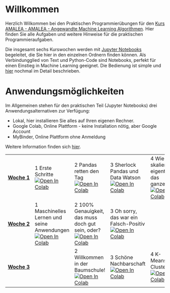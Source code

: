 # Willkommen
Herzlich Wilkommen bei den Praktischen Programmierübungen für den [Kurs AMALEA - AMALEA - Angewandte Machine Learning Algorithmen](https://learn.ki-campus.org/courses/amalea-kit2021). Hier finden Sie alle Aufgaben und weitere Hinweise für die praktischen Programmieraufgaben. 

Die insgesamt sechs Kurswochen werden mit [Jupyter Notebooks](https://jupyter.org/) begeleitet, die Sie hier in den einzelnen Ordnern finden können.
Als Verbindungglied von Text und Python-Code sind Notebooks, perfekt für einen Einstieg in Machine Learning geeignet. Die Bedienung ist simple und [hier](Woche%201/1%20Erste%20Schritte.md#ausf%C3%BChren-von-code) nochmal im Detail beschrieben.

# Anwendungsmöglichkeiten

Im Allgemeinen stehen für den praktischen Teil (Jupyter Notebooks) drei Anwendungsalternativen zur Verfügung:

* Lokal, hier installieren Sie alles auf Ihren eigenen Rechner.
* Google Colab, Online Plattform - keine Installation nötig, aber Google Account
* MyBinder, Online Plattform ohne Anmeldung

Weitere Information finden sich [hier](Woche%201/1%20Erste%20Schritte.md).
<table><tbody><tr><td><a href='Woche%201'><strong>Woche&nbsp;1</strong></a></td><td>1 Erste Schritte</br><a href='https://colab.research.google.com/github/KI-Campus/AMALEA/blob/master/Woche%201/1%20Erste%20Schritte.md'><img src='https://colab.research.google.com/assets/colab-badge.svg' alt='Open In Colab'></a></td><td>2 Pandas retten den Tag</br><a href='https://colab.research.google.com/github/KI-Campus/AMALEA/blob/master/Woche%201/2%20Pandas%20retten%20den%20Tag.ipynb'><img src='https://colab.research.google.com/assets/colab-badge.svg' alt='Open In Colab'></a></td><td>3 Sherlock Pandas und Data Watson</br><a href='https://colab.research.google.com/github/KI-Campus/AMALEA/blob/master/Woche%201/3%20Sherlock%20Pandas%20und%20Data%20Watson.ipynb'><img src='https://colab.research.google.com/assets/colab-badge.svg' alt='Open In Colab'></a></td><td>4 Wie skaliert eigentlich das ganze?</br><a href='https://colab.research.google.com/github/KI-Campus/AMALEA/blob/master/Woche%201/4%20Wie%20skaliert%20eigentlich%20das%20ganze%3F.ipynb'><img src='https://colab.research.google.com/assets/colab-badge.svg' alt='Open In Colab'></a></td></tr><tr><td><a href='Woche%202'><strong>Woche&nbsp;2</strong></a></td><td>1 Maschinelles Lernen und seine Anwendungen</br><a href='https://colab.research.google.com/github/KI-Campus/AMALEA/blob/master/Woche%202/1%20Maschinelles%20Lernen%20und%20seine%20Anwendungen.ipynb'><img src='https://colab.research.google.com/assets/colab-badge.svg' alt='Open In Colab'></a></td><td>2 100% Genauigkeit, das muss doch gut sein, oder?</br><a href='https://colab.research.google.com/github/KI-Campus/AMALEA/blob/master/Woche%202/2%20100%25%20Genauigkeit%2C%20das%20muss%20doch%20gut%20sein%2C%20oder%3F.ipynb'><img src='https://colab.research.google.com/assets/colab-badge.svg' alt='Open In Colab'></a></td><td>3 Oh sorry, das war ein Falsch-Positiv</br><a href='https://colab.research.google.com/github/KI-Campus/AMALEA/blob/master/Woche%202/3%20Oh%20sorry%2C%20das%20war%20ein%20Falsch-Positiv.ipynb'><img src='https://colab.research.google.com/assets/colab-badge.svg' alt='Open In Colab'></a></td></tr><tr><td><a href='Woche%203'><strong>Woche&nbsp;3</strong></a></td><td></td><td>2 Willkommen in der Baumschule!</br><a href='https://colab.research.google.com/github/KI-Campus/AMALEA/blob/master/Woche%203/2%20Willkommen%20in%20der%20Baumschule%21.ipynb'><img src='https://colab.research.google.com/assets/colab-badge.svg' alt='Open In Colab'></a></td><td>3 Schöne Nachbarschaft</br><a href='https://colab.research.google.com/github/KI-Campus/AMALEA/blob/master/Woche%203/3%20Sch%C3%B6ne%20Nachbarschaft.ipynb'><img src='https://colab.research.google.com/assets/colab-badge.svg' alt='Open In Colab'></a></td><td>4 K-Means-Clustering</br><a href='https://colab.research.google.com/github/KI-Campus/AMALEA/blob/master/Woche%203/4%20K-Means-Clustering.ipynb'><img src='https://colab.research.google.com/assets/colab-badge.svg' alt='Open In Colab'></a></td></tr></tbody></table>
